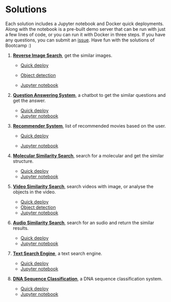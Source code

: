 # Solutions
Each solution includes a Jupyter notebook and Docker quick deployments. Along with the notebook is a pre-built demo server that can be run with just a few lines of code, or you can run it with Docker in three steps. If you have any questions, you can submit an [issue](https://github.com/milvus-io/bootcamp/issues/new/choose). Have fun with the solutions of Bootcamp :)

1. [**Reverse Image Search**](./reverse_image_search), get the similar images.

   - [Quick deploy](./reverse_image_search/quick_deploy)

   - [Object detection](./reverse_image_search/object_detection)

   - [Jupyter notebook](./reverse_image_search/reverse_image_search.ipynb)

2. [**Question Answering System**](./question_answering_system), a chatbot to get the similar questions and get the answer.

   - [Quick deploy](./question_answering_system/quick_deploy)
   -  [Jupyter notebook](./question_answering_system/question_answering.ipynb)

3. [**Recommender System**](./recommender_system), list of recommended movies based on the user.

   - [Quick deploy](./recommender_system/quick_deploy)

   - [Jupyter notebook](./recommender_system/recommender_system.ipynb)

4. [**Molecular Similarity Search**](./solutions/molecular_similarity_search), search for a molecular and get the similar structure.
   - [Quick deploy](./molecular_similarity_search/quick_deploy)
   - [Jupyter notebook](./molecular_similarity_search/molecular_search.ipynb)
5. [**Video Similarity Search**](./video_similarity_search), search videos with image, or analyse the objects in the video.
   - [Quick deploy](./video_similarity_search/quick_deploy)
   - [Object detection](./video_similarity_search/object_detection)
   - [Jupyter notebook](./video_similarity_search/video_similarity_search.ipynb)
6. [**Audio Similarity Search**](./audio_similarity_search), search for an sudio and return the similar results.
   - [Quick deploy](./audio_similarity_search/quick_deploy)
   - [Jupyter notebook](./audio_similarity_search/audio_similarity_search.ipynb)
7. [**Text Search Engine**](./text_search_engine), a text search engine.
   - [Quick deploy](./text_search_engine/quick_deploy)
   - [Jupyter notebook](./text_search_engine/text_search_engine.ipynb)
8. [**DNA Sequence Classification**](./dna_sequence_classification), a DNA sequence classification system.
   - [Quick deploy](./text_search_engine/quick_deploy)
   - [Jupyter notebook](./dna_sequence_classification/dna_sequence_classification.ipynb)